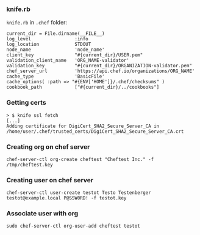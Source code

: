 ### knife.rb

`knife.rb` in `.chef` folder:

```
current_dir = File.dirname(__FILE__)
log_level                :info
log_location             STDOUT
node_name                'node_name'
client_key               "#{current_dir}/USER.pem"
validation_client_name   'ORG_NAME-validator'
validation_key           "#{current_dir}/ORGANIZATION-validator.pem"
chef_server_url          'https://api.chef.io/organizations/ORG_NAME'
cache_type               'BasicFile'
cache_options( :path => "#{ENV['HOME']}/.chef/checksums" )
cookbook_path            ["#{current_dir}/../cookbooks"]
```

### Getting certs

```
> $ knife ssl fetch
[...]
Adding certificate for DigiCert_SHA2_Secure_Server_CA in /home/user/.chef/trusted_certs/DigiCert_SHA2_Secure_Server_CA.crt
```

### Creating org on chef server

```
chef-server-ctl org-create cheftest "Cheftest Inc." -f /tmp/cheftest.key
```

### Creating user on chef server

```
chef-server-ctl user-create testot Testo Testenberger testot@example.local P@SSW0RD! -f testot.key
```


### Associate user with org

```
sudo chef-server-ctl org-user-add cheftest testot
```
